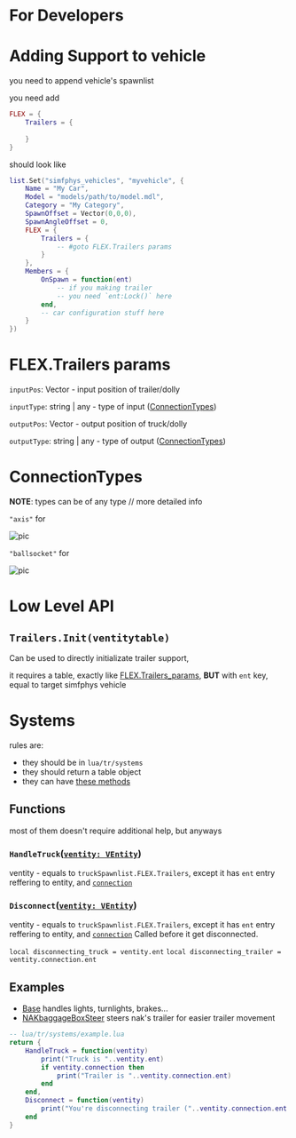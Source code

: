 # For Developers

# Adding Support to vehicle

you need to append vehicle's spawnlist

you need add

```lua
FLEX = {
	Trailers = {
		
	}
}
```
should look like
```lua
list.Set("simfphys_vehicles", "myvehicle", {
	Name = "My Car",
	Model = "models/path/to/model.mdl",
	Category = "My Category",
	SpawnOffset = Vector(0,0,0),
	SpawnAngleOffset = 0,
	FLEX = {
		Trailers = {
			-- #goto FLEX.Trailers params
		}
	},
	Members = {
		OnSpawn = function(ent)
			-- if you making trailer
			-- you need `ent:Lock()` here
		end,
		-- car configuration stuff here
	}
})
```

# FLEX.Trailers params

`inputPos`: Vector - input position of trailer/dolly

`inputType`: string | any - type of input ([ConnectionTypes](#ConnectionTypes))

`outputPos`: Vector - output position of truck/dolly

`outputType`: string | any - type of output ([ConnectionTypes](#ConnectionTypes))

# ConnectionTypes

**NOTE**: types can be of any type // more detailed info

`"axis"` for 

![pic](https://moscowteslaclub.ru/upload/resize_cache/iblock/7e3/1266_715_2/7e3c6ca47f35796b90b4cf44cbaa3c4e.jpg)

`"ballsocket"` for

![pic](https://hips.hearstapps.com/pop.h-cdn.co/assets/16/38/980x652/gallery-1474470091-pmx100116-utilitytrailers07.jpg?resize=480:*)

# Low Level API

## `Trailers.Init(ventitytable)`
Can be used to directly initializate trailer support,

it requires a table, exactly like [FLEX.Trailers_params](#FLEX.Trailers_params), **BUT** with `ent` key, equal to target simfphys vehicle

# Systems

rules are:
* they should be in `lua/tr/systems`
* they should return a table object
* they can have [these methods](https://github.com/SupinePandora43/Trailers-Reborn/blob/master/src/typings.d.ts#L15-L18)

## Functions

most of them doesn't require additional help, but anyways

### `HandleTruck`([`ventity: VEntity`](https://github.com/SupinePandora43/Trailers-Reborn/blob/master/src/typings.d.ts#L7))

ventity - equals to `truckSpawnlist.FLEX.Trailers`, except it has `ent` entry reffering to entity, and [`connection`](https://github.com/SupinePandora43/Trailers-Reborn/blob/abfbd6264efd5150d1fb7842707753f8e4a65abd/src/typings.d.ts#L2)

### `Disconnect`([`ventity: VEntity`](https://github.com/SupinePandora43/Trailers-Reborn/blob/master/src/typings.d.ts#L7))
ventity - equals to `truckSpawnlist.FLEX.Trailers`, except it has `ent` entry reffering to entity, and [`connection`](https://github.com/SupinePandora43/Trailers-Reborn/blob/abfbd6264efd5150d1fb7842707753f8e4a65abd/src/typings.d.ts#L2)
Called before it get disconnected.

`local disconnecting_truck = ventity.ent`
`local disconnecting_trailer = ventity.connection.ent`

## Examples

* [Base](https://github.com/SupinePandora43/Trailers-Reborn/blob/master/lua/TR/systems/base.lua) handles lights, turnlights, brakes...
* [NAKbaggageBoxSteer](https://github.com/NotAKidOnSteam/simfphys-bodygroup-hitboxes/blob/newer/lua/tr/systems/nak_baggagebox_steer.lua) steers nak's trailer for easier trailer movement

```lua
-- lua/tr/systems/example.lua
return {
	HandleTruck = function(ventity)
		print("Truck is "..ventity.ent)
		if ventity.connection then
			print("Trailer is "..ventity.connection.ent)
		end
	end,
	Disconnect = function(ventity)
		print("You're disconnecting trailer ("..ventity.connection.ent.."), from truck ("..ventity.ent..")")
	end
}
```
